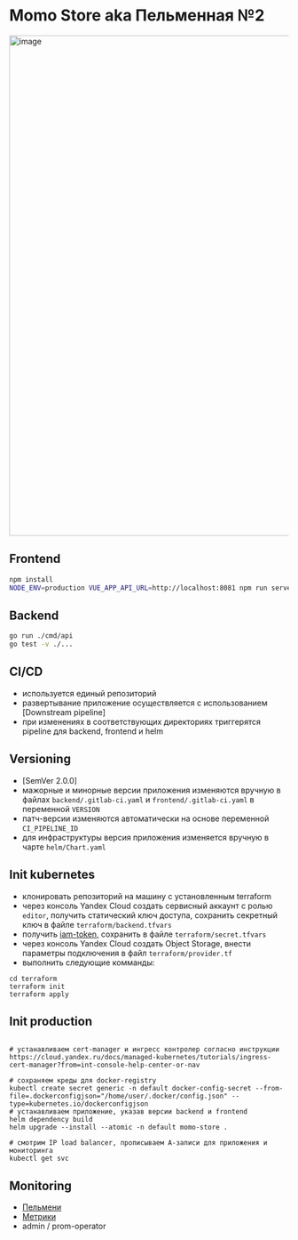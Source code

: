 # Momo Store aka Пельменная №2

<img width="900" alt="image" src="https://user-images.githubusercontent.com/9394918/167876466-2c530828-d658-4efe-9064-825626cc6db5.png">

## Frontend

```bash
npm install
NODE_ENV=production VUE_APP_API_URL=http://localhost:8081 npm run serve
```

## Backend

```bash
go run ./cmd/api
go test -v ./... 
```

## CI/CD

- используется единый репозиторий
- развертывание приложение осуществляется с использованием [Downstream pipeline]
- при изменениях в соответствующих директориях триггерятся pipeline для backend, frontend и helm

## Versioning

- [SemVer 2.0.0]
- мажорные и минорные версии приложения изменяются вручную в файлах `backend/.gitlab-ci.yaml` и `frontend/.gitlab-ci.yaml` в переменной `VERSION`
- патч-версии изменяются автоматически на основе переменной `CI_PIPELINE_ID`
- для инфраструктуры версия приложения изменяется вручную в чарте `helm/Chart.yaml`

## Init kubernetes

- клонировать репозиторий на машину с установленным terraform
- через консоль Yandex Cloud создать сервисный аккаунт с ролью `editor`, получить статический ключ доступа, сохранить секретный ключ в файле `terraform/backend.tfvars`
- получить [iam-token](https://cloud.yandex.ru/docs/iam/operations/iam-token/create), сохранить в файле `terraform/secret.tfvars`
- через консоль Yandex Cloud создать Object Storage, внести параметры подключения в файл `terraform/provider.tf`
- выполнить следующие комманды:

```
cd terraform
terraform init
terraform apply
```

## Init production

```

# устанавливаем cert-manager и ингресс контролер согласно инструкции
https://cloud.yandex.ru/docs/managed-kubernetes/tutorials/ingress-cert-manager?from=int-console-help-center-or-nav

# сохраняем креды для docker-registry
kubectl create secret generic -n default docker-config-secret --from-file=.dockerconfigjson="/home/user/.docker/config.json" --type=kubernetes.io/dockerconfigjson 
# устанавливаем приложение, указав версии backend и frontend
helm dependency build
helm upgrade --install --atomic -n default momo-store .

# смотрим IP load balancer, прописываем А-записи для приложения и мониторинга
kubectl get svc
```

## Monitoring

- [Пельмени](https://momo-store-std-013-20.ru)
- [Метрики](https://grafana.momo-store-std-013-20.ru)
- admin / prom-operator
